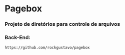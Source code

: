 # Pagebox

### Projeto de diretórios para controle de arquivos

### Back-End:

```
https://github.com/rockgustavo/pagebox
```
